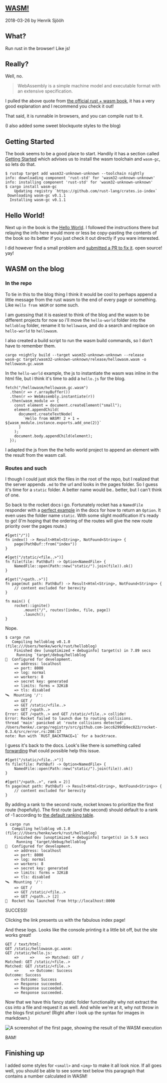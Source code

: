 ## [WASM!](/blog/2018-03-26-wasm-bang)

2018-03-26 by Henrik Sjööh

## What?

Run rust in the browser! Like js!

## Really?

Well, no.

> WebAssembly is a simple machine model and executable format with an extensive specification.

I pulled the above quote from [the official rust + wasm book](https://rust-lang-nursery.github.io/rust-wasm/background-and-concepts.html#web-assembly), it has a very good explanation and I recommend you check it out!

That said, it is runnable in browsers, and you can compile rust to it.

(I also added some sweet blockquote styles to the blog)

## Getting Started

The book seems to be a good place to start. Handily it has a section called [Getting Started](https://rust-lang-nursery.github.io/rust-wasm/setup.html#getting-started) which advises us to install the wasm toolchain and `wasm-gc`, so lets do that.

```
$ rustup target add wasm32-unknown-unknown --toolchain nightly
info: downloading component 'rust-std' for 'wasm32-unknown-unknown'
info: installing component 'rust-std' for 'wasm32-unknown-unknown'
$ cargo install wasm-gc
    Updating registry `https://github.com/rust-lang/crates.io-index`
 Downloading wasm-gc v0.1.1
  Installing wasm-gc v0.1.1
```

## Hello World!

Next up in the book is the [Hello World](https://rust-lang-nursery.github.io/rust-wasm/hello-world.html). I followed the instructions there but relaying the info here would more or less be copy-pasting the contents of the book so its better if you just check it out directly if you ware interested.

I did however find a small problem and [submitted a PR to fix it](https://github.com/rust-lang-nursery/rust-wasm/pull/94). open source! yay!

## WASM on the blog

### In the repo

To tie in this to the blog thing I think it would be cool to perhaps append a little message from the rust wasm to the end of every page or something. Like `Hello from WASM` or some such.

I am guessing that it is easiest to think of the blog and the wasm to be different projects for now so i'll move the `hello-world` folder into the `helloblog` folder, rename it to `hellowasm`, and do a search and replace on `hello-world` to `hellowasm`.

I also created a build script to run the wasm build commands, so I don't have to remember them.

```
cargo +nightly build --target wasm32-unknown-unknown --release
wasm-gc target/wasm32-unknown-unknown/release/hellowasm.wasm -o hellowasm.gc.wasm
```

In the `hello-world` example, the js to instantiate the wasm was inline in the html file, but i think it's time to add a `hello.js` for the blog.

```
fetch("/hellowasm/hellowasm.gc.wasm")
  .then(r => r.arrayBuffer())
  .then(r => WebAssembly.instantiate(r))
  .then(wasm_module => {
    const element = document.createElement("small");
    element.appendChild(
      document.createTextNode(
        `Hello from WASM! 2 + 1 = ${wasm_module.instance.exports.add_one(2)}`
      )
    );
    document.body.appendChild(element);
  });
```

I adapted the js from the the hello world project to append an element with the result from the wasm call.

### Routes and such

I though I could just stick the files in the root of the repo, but I realized that the server appends `.md` to the url and looks in the pages folder. So I guess it's time for a `static` folder. A better name would be.. better, but I can't think of one.

So back to the rocket docs i go. Fortunately rocket has a `NamedFile` responder with a [perfect example](https://rocket.rs/guide/responses/#option) in the docs for how to return an `Option`. It even uses the folder name `static`. With some slight modification it's ready to go! (I'm hoping that the ordering of the routes will give the new route priority over the pages route.)

```
#[get("/")]
fn index() -> Result<Html<String>, NotFound<String>> {
    page(PathBuf::from("index"))
}

#[get("/static/<file..>")]
fn file(file: PathBuf) -> Option<NamedFile> {
    NamedFile::open(Path::new("static/").join(file)).ok()
}

#[get("/<path..>")]
fn page(mut path: PathBuf) -> Result<Html<String>, NotFound<String>> {
    // content excluded for berevity
}

fn main() {
    rocket::ignite()
        .mount("/", routes![index, file, page])
        .launch();
}
```

Nope.

```
$ cargo run
   Compiling helloblog v0.1.0 (file:///Users/henke/work/rust/helloblog)
    Finished dev [unoptimized + debuginfo] target(s) in 7.89 secs
     Running `target/debug/helloblog`
🔧  Configured for development.
    => address: localhost
    => port: 8000
    => log: normal
    => workers: 8
    => secret key: generated
    => limits: forms = 32KiB
    => tls: disabled
🛰  Mounting '/':
    => GET /
    => GET /static/<file..>
    => GET /<path..>
Error: GET /<path..> and GET /static/<file..> collide!
Error: Rocket failed to launch due to routing collisions.
thread 'main' panicked at 'route collisions detected', /Users/henke/.cargo/registry/src/github.com-1ecc6299db9ec823/rocket-0.3.6/src/error.rs:208:17
note: Run with `RUST_BACKTRACE=1` for a backtrace.
```

I guess it's back to the docs. Look's like there is something called [forwarding](https://rocket.rs/guide/requests/#forwarding) that could possible help this issue.

```
#[get("/static/<file..>")]
fn file(file: PathBuf) -> Option<NamedFile> {
    NamedFile::open(Path::new("static/").join(file)).ok()
}

#[get("/<path..>", rank = 2)]
fn page(mut path: PathBuf) -> Result<Html<String>, NotFound<String>> {
    // content excluded for berevity
}
```

By adding a rank to the second route, rocket knows to prioritize the first route (hopefully). The first route (and the second) should default to a rank of -1 according to [the default ranking table](https://rocket.rs/guide/requests/#default-ranking).

```
$ cargo run
   Compiling helloblog v0.1.0 (file:///Users/henke/work/rust/helloblog)
    Finished dev [unoptimized + debuginfo] target(s) in 5.9 secs
     Running `target/debug/helloblog`
🔧  Configured for development.
    => address: localhost
    => port: 8000
    => log: normal
    => workers: 8
    => secret key: generated
    => limits: forms = 32KiB
    => tls: disabled
🛰  Mounting '/':
    => GET /
    => GET /static/<file..>
    => GET /<path..> [2]
🚀  Rocket has launched from http://localhost:8000
```

SUCCESS!

Clicking the link presents us with the fabulous index page!

And these logs. Looks like the console printing it a little bit off, but the site works great!

```
GET / text/html:
GET /static/hellowasm.gc.wasm:
GET /static/hello.js:
    =>     =>     => Matched: GET /
Matched: GET /static/<file..>
Matched: GET /static/<file..>
    =>     => Outcome: Success
Outcome: Success
    => Outcome: Success
    => Response succeeded.
    => Response succeeded.
    => Response succeeded.
```

Now that we have this fancy static folder functionality why not extract the css into a file and request it as well. And while we're at it, why not throw in the blogs first picture! (Right after i look up the syntax for images in markdown.)

![A screenshot of the first page, showing the result of the WASM execution](/static/images/hello-from-wasm.png)

BAM!

## Finishing up

I added some styles for `<small>` and `<img>` to make it all look nice. If all goes well, you should be able to see some text below this paragraph that contains a number calculated in WASM!
